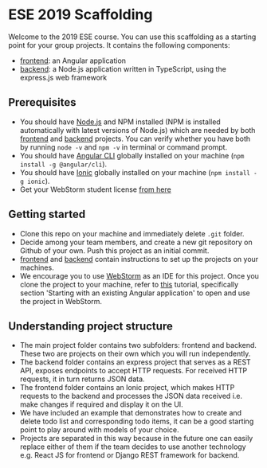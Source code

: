 # ESE 2019 Scaffolding
Welcome to the 2019 ESE course. You can use this scaffolding as a starting point for your group projects. It contains the following components:
- [frontend](https://github.com/JoelNiklaus/ESE-2019-Scaffolding/tree/master/frontend): an Angular application
- [backend](https://github.com/JoelNiklaus/ESE-2019-Scaffolding/tree/master/backend): a Node.js application written in TypeScript, using the express.js web framework 

## Prerequisites
- You should have [Node.js](https://nodejs.org/en/) and NPM installed (NPM is installed automatically with latest versions of Node.js) which are needed by both [frontend](https://github.com/JoelNiklaus/ESE-2019-Scaffolding/tree/master/frontend) and [backend](https://github.com/JoelNiklaus/ESE-2019-Scaffolding/tree/master/backend) projects. You can verify whether you have both by running `node -v` and `npm -v` in terminal or command prompt.
- You should have [Angular CLI](https://cli.angular.io/) globally installed on your machine (`npm install -g @angular/cli`).
- You should have [Ionic](https://ionicframework.com/) globally installed on your machine (`npm install -g ionic`).
- Get your WebStorm student license [from here](https://www.jetbrains.com/shop/eform/students) 

## Getting started
- Clone this repo on your machine and immediately delete `.git` folder.
- Decide among your team members, and create a new git repository on Github of your own. Push this project as an initial commit.
- [frontend](https://github.com/JoelNiklaus/ESE-2019-Scaffolding/tree/master/frontend) and [backend](https://github.com/JoelNiklaus/ESE-2019-Scaffolding/tree/master/backend) contain instructions to set up the projects on your machines.
- We encourage you to use [WebStorm](https://www.jetbrains.com/webstorm/) as an IDE for this project. Once you clone the project to your machine, refer to [this](https://www.jetbrains.com/help/webstorm/angular.html) tutorial, specifically section 'Starting with an existing Angular application' to open and use the project in WebStorm. 

## Understanding project structure
- The main project folder contains two subfolders: frontend and backend. These two are projects on their own which you will run independently. 
- The backend folder contains an express project that serves as a REST API, exposes endpoints to accept HTTP requests. For received HTTP requests, it in turn returns JSON data.
- The frontend folder contains an Ionic project, which makes HTTP requests to the backend and processes the JSON data received i.e. make changes if required and display it on the UI.
- We have included an example that demonstrates how to create and delete todo list and corresponding todo items, it can be a good starting point to play around with models of your choice.
- Projects are separated in this way because in the future one can easily replace either of them if the team decides to use another technology e.g. React JS for frontend or Django REST framework for backend.
